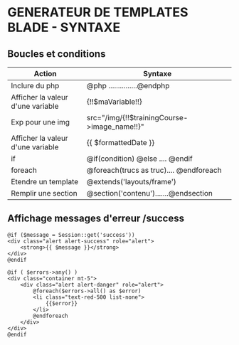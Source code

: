 # GENERATEUR DE TEMPLATES BLADE - SYNTAXE

## Boucles et conditions
| Action | Syntaxe |
|--|--|
|Inclure du php | @php ...............@endphp|
|Afficher la valeur d'une variable|{!!$maVariable!!}|
|Exp pour une img |src="/img/{!!$trainingCourse->image_name!!}"|
|Afficher la valeur d'une variable|{{ $formattedDate }}|
|if|@if(condition) @else .... @endif|
|foreach|@foreach(trucs as truc).... @endforeach|
|Etendre un template|@extends('layouts/frame')|
|Remplir une section|@section('contenu').......@endsection|

## Affichage messages d'erreur /success 
```
@if ($message = Session::get('success'))
<div class="alert alert-success" role="alert">
    <strong>{{ $message }}</strong>
</div>
@endif

@if ( $errors->any() )
<div class="container mt-5">
    <div class="alert alert-danger" role="alert">
        @foreach($errors->all() as $error)
        <li class="text-red-500 list-none">
            {{$error}}
        </li>
        @endforeach
    </div>
</div>
@endif
```